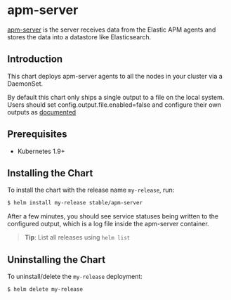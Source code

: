 # apm-server

[apm-server](https://www.elastic.co/guide/en/apm/server/current/index.html)  is the server receives data from the Elastic APM agents and stores the data into a datastore like Elasticsearch.

## Introduction

This chart deploys apm-server agents to all the nodes in your cluster via a DaemonSet.

By default this chart only ships a single output to a file on the local system.  Users should set config.output.file.enabled=false and configure their own outputs as [documented](https://www.elastic.co/guide/en/apm/get-started/current/install-and-run.html)

## Prerequisites

- Kubernetes 1.9+

## Installing the Chart

To install the chart with the release name `my-release`, run:

```bash
$ helm install my-release stable/apm-server
```

After a few minutes, you should see service statuses being written to the configured output, which is a log file inside the apm-server container.

> **Tip**: List all releases using `helm list`

## Uninstalling the Chart

To uninstall/delete the `my-release` deployment:

```bash
$ helm delete my-release
```

The command removes all the Kubernetes components associated with the chart and deletes the release.

## Configuration

The following table lists the configurable parameters of the apm-server chart and their default values.

|             Parameter               |            Description             |                    Default                |
|-------------------------------------|------------------------------------|-------------------------------------------|
| `image.repository`                  | The image repository to pull from  | `docker.elastic.co/apm/apm-server`        |
| `image.tag`                         | The image tag to pull              | `6.2.4`                                   |
| `image.pullPolicy`                  | Image pull policy                  | `IfNotPresent`                            |
| `kind`                              | Install as Deployment or DaemonSet | `Deployment`                              |
| `replicaCount`                      | Number of replicas when kind is Deployment | `1`                               |
| `updateStrategy`                    | Allows setting of RollingUpdate strategy | `{}`                                |
| `service.enabled`                   | If true, create service pointing to APM Server | `true`                        |
| `service.type`                      | type of service                          | `ClusterIP`                         |
| `service.port`                      | Service port                             | `8200`                              |
| `service.portName`                  | Service port name                        | None                                |
| `service.clusterIP`                 | Static clusterIP or None for headless services | None                          |
| `service.externalIPs`               | External IP addresses                    | None                                |
| `service.loadBalancerIP`            | Load Balancer IP address                 | None                                |
| `service.loadBalancerSourceRanges`  | Limit load balancer source IPs to list of CIDRs (where available)  | `[]`      |
| `service.nodePort`                  | NodePort value if service.type is NodePort | None                              |
| `service.annotations`               | Kubernetes service annotations           | None                                |
| `service.labels`                    | Kubernetes service labels                | None                                |
| `ingress.enabled`                   | If true, create ingress pointing to service | `false`                          |
| `ingress.annotations`               | Kubernetes ingress annotations           | None                                |
| `ingress.labels`                    | Kubernetes service labels                | None                                |
| `ingress.hosts`                     | List of ingress accepted hostnames       | apm-server-ingress.example.com      |
| `ingress.tls`                       | Ingress TLS configuration	             | `[]`                                |
| `rbac.create`                       | If true, create & use RBAC resources | `true`                                  |
| `rbac.serviceAccount`               | existing ServiceAccount to use (ignored if rbac.create=true) | `default`       |
| `config`                            | The content of the configuration file consumed by apm-server. See the [apm-server documentation](https://www.elastic.co/guide/en/beats/apm-server/current/apm-server-reference-yml.html) for full details | |
| `plugins`                           | List of apm-server plugins         |                                           |
| `extraVars`                         | A map of additional environment variables |                                    |
| `extraVolumes`, `extraVolumeMounts` | Additional volumes and mounts, for example to provide other configuration files | |
| `resources.requests.cpu`            | CPU resource requests              |                                           |
| `resources.limits.cpu`              | CPU resource limits                |                                           |
| `resources.requests.memory`         | Memory resource requests           |                                           |
| `resources.limits.memory`           | Memory resource limits             |                                           |
| `nodeSelector`                      | Node labels for pod assignment     | `{}`                                      |
| `tolerations`                       | List of node taints to tolerate    | `[]`                                      |
| `affinity`                          | Node/Pod affinities                | None                                      |
| `autoscaling`                       | HorizontalPodAutoscaler for the deployment | `{}` |
| `runAsUser`                         | User id to use when running the pod | 1000 |
| `runAsGroup`                        | Group id to use when running the pod | 1000 |

Specify each parameter using the `--set key=value[,key=value]` argument to `helm install`. For example,

```bash
$ helm install my-release \
    --set rbac.create=true \
    stable/apm-server
```

Alternatively, a YAML file that specifies the values for the parameters can be provided while installing the chart. For example,

```bash
$ helm install my-release -f values.yaml stable/apm-server
```

> **Tip**: You can use the default [values.yaml](values.yaml)
